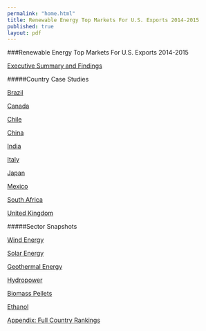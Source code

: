 ```yaml
---
permalink: "home.html"
title: Renewable Energy Top Markets For U.S. Exports 2014-2015
published: true
layout: pdf
---
```


###Renewable Energy Top Markets For U.S. Exports 2014-2015

[Executive Summary and Findings](executive-summary.html)

#####Country Case Studies 

[Brazil](brazil.html)

[Canada](canada.html)

[Chile](chile.html)

[China](china.html)

[India](india.html)

[Italy](italy.html)

[Japan](japan.html)

[Mexico](mexico.html)

[South Africa](south-africa.html)

[United Kingdom](united-kingdom.html)

#####Sector Snapshots

[Wind Energy](wind-energy.html)

[Solar Energy](solar-energy.html)

[Geothermal Energy](geothermal-energy.html)

[Hydropower](hydropower.html)

[Biomass Pellets](biomass-pellets.html)

[Ethanol](ethanol.html)

[Appendix: Full Country Rankings](country-rankings.html)